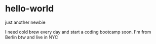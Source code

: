 # hello-world
just another newbie

I need cold brew every day and start a coding bootcamp soon. I'm from Berlin btw and live in NYC
